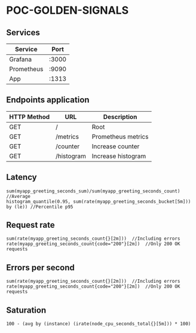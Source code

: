 # POC-GOLDEN-SIGNALS

## Services

| Service    | Port  |
| ---------- | ----- |
| Grafana    | :3000 |
| Prometheus | :9090 |
| App        | :1313 |

## Endpoints application

| HTTP Method | URL        | Description        |
| ----------- | ---------- | ------------------ |
| GET         | /          | Root               |
| GET         | /metrics   | Prometheus metrics |
| GET         | /counter   | Increase counter   |
| GET         | /histogram | Increase histogram |

## Latency
```
sum(myapp_greeting_seconds_sum)/sum(myapp_greeting_seconds_count)  //Average
histogram_quantile(0.95, sum(rate(myapp_greeting_seconds_bucket[5m])) by (le)) //Percentile p95
```

## Request rate
```
sum(rate(myapp_greeting_seconds_count{}[2m]))  //Including errors
rate(myapp_greeting_seconds_count{code="200"}[2m])  //Only 200 OK requests
```

## Errors per second
```
sum(rate(myapp_greeting_seconds_count{}[2m]))  //Including errors
rate(myapp_greeting_seconds_count{code="200"}[2m])  //Only 200 OK requests
```

## Saturation
```
100 - (avg by (instance) (irate(node_cpu_seconds_total{}[5m])) * 100)
```
